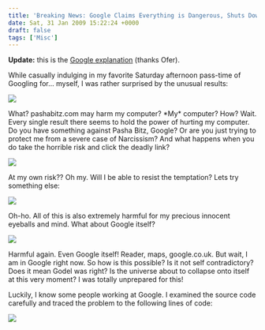 ```yaml
---
title: 'Breaking News: Google Claims Everything is Dangerous, Shuts Down the Internet'
date: Sat, 31 Jan 2009 15:22:24 +0000
draft: false
tags: ['Misc']
---
```


**Update:** this is the [Google explanation](http://googleblog.blogspot.com/2009/01/this-site-may-harm-your-computer-on.html) (thanks Ofer).  
  

While casually indulging in my favorite Saturday afternoon pass-time of Googling for... myself, I was rather surprised by the unusual results:

  
![](/img/may-harm-computer-1.jpg)  

What? pashabitz.com may harm my computer? \*My\* computer? How? Wait. Every single result there seems to hold the power of hurting my computer. Do you have something against Pasha Bitz, Google? Or are you just trying to protect me from a severe case of Narcissism? And what happens when you do take the horrible risk and click the deadly link?

  
![](/img/may-harm-computer-21.jpg)  

At my own risk?? Oh my. Will I be able to resist the temptation? Lets try something else:

  
![](/img/may-harm-computer-5.jpg)  

Oh-ho. All of this is also extremely harmful for my precious innocent eyeballs and mind. What about Google itself?

  
![](/img/may-harm-computer-3.jpg)  

Harmful again. Even Google itself! Reader, maps, google.co.uk. But wait, I am in Google right now. So how is this possible? Is it not self contradictory? Does it mean Godel was right? Is the universe about to collapse onto itself at this very moment? I was totally unprepared for this!

  

Luckily, I know some people working at Google. I examined the source code carefully and traced the problem to the following lines of code:

  
![](/img/may-harm-computer-6.jpg)